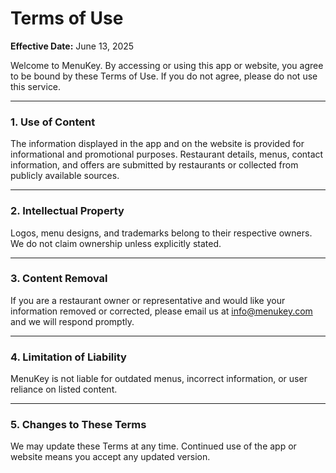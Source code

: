 # Terms of Use

**Effective Date:** June 13, 2025

Welcome to MenuKey. By accessing or using this app or website, you agree to be bound by these Terms of Use. If you do not agree, please do not use this service.

---

### 1. Use of Content

The information displayed in the app and on the website is provided for informational and promotional purposes. Restaurant details, menus, contact information, and offers are submitted by restaurants or collected from publicly available sources.

---

### 2. Intellectual Property

Logos, menu designs, and trademarks belong to their respective owners. We do not claim ownership unless explicitly stated.

---

### 3. Content Removal

If you are a restaurant owner or representative and would like your information removed or corrected, please email us at [info@menukey.com](mailto:info@menukey.com) and we will respond promptly.

---

### 4. Limitation of Liability

MenuKey is not liable for outdated menus, incorrect information, or user reliance on listed content.

---

### 5. Changes to These Terms

We may update these Terms at any time. Continued use of the app or website means you accept any updated version.
